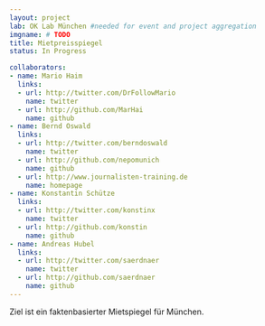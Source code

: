 ```yaml
---
layout: project
lab: OK Lab München #needed for event and project aggregation
imgname: # TODO
title: Mietpreisspiegel
status: In Progress

collaborators:
- name: Mario Haim
  links:
  - url: http://twitter.com/DrFollowMario
    name: twitter
  - url: http://github.com/MarHai
    name: github
- name: Bernd Oswald
  links:
  - url: http://twitter.com/berndoswald
    name: twitter
  - url: http://github.com/nepomunich
    name: github
  - url: http://www.journalisten-training.de
    name: homepage
- name: Konstantin Schütze
  links:
  - url: http://twitter.com/konstinx
    name: twitter
  - url: http://github.com/konstin
    name: github
- name: Andreas Hubel
  links:
  - url: http://twitter.com/saerdnaer
    name: twitter
  - url: http://github.com/saerdnaer
    name: github
---
```


Ziel ist ein faktenbasierter Mietspiegel für München.
